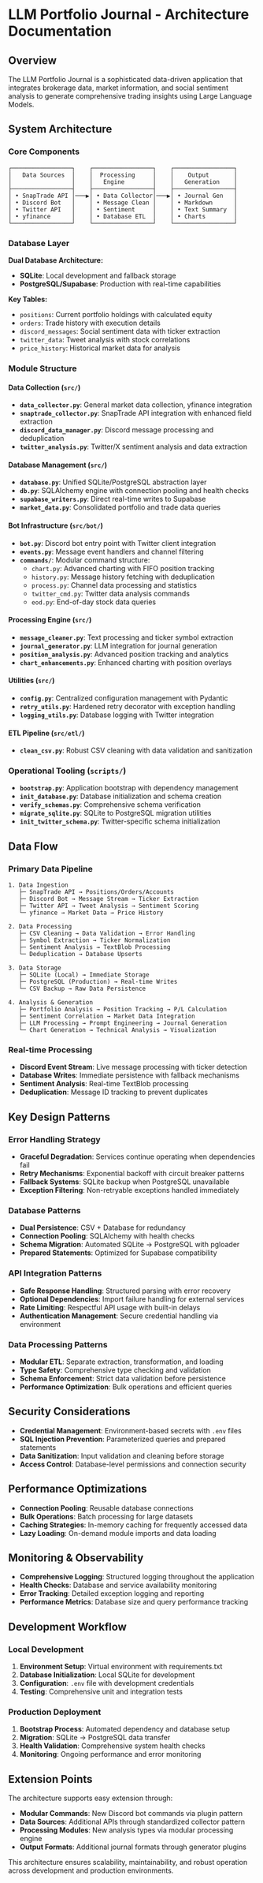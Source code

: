 # LLM Portfolio Journal - Architecture Documentation

## Overview

The LLM Portfolio Journal is a sophisticated data-driven application that integrates brokerage data, market information, and social sentiment analysis to generate comprehensive trading insights using Large Language Models.

## System Architecture

### Core Components

```
┌─────────────────┐    ┌─────────────────┐    ┌─────────────────┐
│   Data Sources  │    │  Processing     │    │    Output       │
│                 │    │   Engine        │    │   Generation    │
├─────────────────┤    ├─────────────────┤    ├─────────────────┤
│ • SnapTrade API │───▶│ • Data Collector│───▶│ • Journal Gen   │
│ • Discord Bot   │    │ • Message Clean │    │ • Markdown      │
│ • Twitter API   │    │ • Sentiment     │    │ • Text Summary  │
│ • yfinance      │    │ • Database ETL  │    │ • Charts        │
└─────────────────┘    └─────────────────┘    └─────────────────┘
```

### Database Layer

**Dual Database Architecture:**
- **SQLite**: Local development and fallback storage
- **PostgreSQL/Supabase**: Production with real-time capabilities

**Key Tables:**
- `positions`: Current portfolio holdings with calculated equity
- `orders`: Trade history with execution details
- `discord_messages`: Social sentiment data with ticker extraction
- `twitter_data`: Tweet analysis with stock correlations
- `price_history`: Historical market data for analysis

### Module Structure

#### Data Collection (`src/`)
- **`data_collector.py`**: General market data collection, yfinance integration
- **`snaptrade_collector.py`**: SnapTrade API integration with enhanced field extraction
- **`discord_data_manager.py`**: Discord message processing and deduplication
- **`twitter_analysis.py`**: Twitter/X sentiment analysis and data extraction

#### Database Management (`src/`)
- **`database.py`**: Unified SQLite/PostgreSQL abstraction layer
- **`db.py`**: SQLAlchemy engine with connection pooling and health checks
- **`supabase_writers.py`**: Direct real-time writes to Supabase
- **`market_data.py`**: Consolidated portfolio and trade data queries

#### Bot Infrastructure (`src/bot/`)
- **`bot.py`**: Discord bot entry point with Twitter client integration
- **`events.py`**: Message event handlers and channel filtering
- **`commands/`**: Modular command structure:
  - `chart.py`: Advanced charting with FIFO position tracking
  - `history.py`: Message history fetching with deduplication
  - `process.py`: Channel data processing and statistics
  - `twitter_cmd.py`: Twitter data analysis commands
  - `eod.py`: End-of-day stock data queries

#### Processing Engine (`src/`)
- **`message_cleaner.py`**: Text processing and ticker symbol extraction
- **`journal_generator.py`**: LLM integration for journal generation
- **`position_analysis.py`**: Advanced position tracking and analytics
- **`chart_enhancements.py`**: Enhanced charting with position overlays

#### Utilities (`src/`)
- **`config.py`**: Centralized configuration management with Pydantic
- **`retry_utils.py`**: Hardened retry decorator with exception handling
- **`logging_utils.py`**: Database logging with Twitter integration

#### ETL Pipeline (`src/etl/`)
- **`clean_csv.py`**: Robust CSV cleaning with data validation and sanitization

### Operational Tooling (`scripts/`)
- **`bootstrap.py`**: Application bootstrap with dependency management
- **`init_database.py`**: Database initialization and schema creation
- **`verify_schemas.py`**: Comprehensive schema verification
- **`migrate_sqlite.py`**: SQLite to PostgreSQL migration utilities
- **`init_twitter_schema.py`**: Twitter-specific schema initialization

## Data Flow

### Primary Data Pipeline

```
1. Data Ingestion
   ├─ SnapTrade API → Positions/Orders/Accounts
   ├─ Discord Bot → Message Stream → Ticker Extraction
   ├─ Twitter API → Tweet Analysis → Sentiment Scoring
   └─ yfinance → Market Data → Price History

2. Data Processing
   ├─ CSV Cleaning → Data Validation → Error Handling
   ├─ Symbol Extraction → Ticker Normalization
   ├─ Sentiment Analysis → TextBlob Processing
   └─ Deduplication → Database Upserts

3. Data Storage
   ├─ SQLite (Local) → Immediate Storage
   ├─ PostgreSQL (Production) → Real-time Writes
   └─ CSV Backup → Raw Data Persistence

4. Analysis & Generation
   ├─ Portfolio Analysis → Position Tracking → P/L Calculation
   ├─ Sentiment Correlation → Market Data Integration
   ├─ LLM Processing → Prompt Engineering → Journal Generation
   └─ Chart Generation → Technical Analysis → Visualization
```

### Real-time Processing

- **Discord Event Stream**: Live message processing with ticker detection
- **Database Writes**: Immediate persistence with fallback mechanisms
- **Sentiment Analysis**: Real-time TextBlob processing
- **Deduplication**: Message ID tracking to prevent duplicates

## Key Design Patterns

### Error Handling Strategy
- **Graceful Degradation**: Services continue operating when dependencies fail
- **Retry Mechanisms**: Exponential backoff with circuit breaker patterns
- **Fallback Systems**: SQLite backup when PostgreSQL unavailable
- **Exception Filtering**: Non-retryable exceptions handled immediately

### Database Patterns
- **Dual Persistence**: CSV + Database for redundancy
- **Connection Pooling**: SQLAlchemy with health checks
- **Schema Migration**: Automated SQLite → PostgreSQL with pgloader
- **Prepared Statements**: Optimized for Supabase compatibility

### API Integration Patterns
- **Safe Response Handling**: Structured parsing with error recovery
- **Optional Dependencies**: Import failure handling for external services
- **Rate Limiting**: Respectful API usage with built-in delays
- **Authentication Management**: Secure credential handling via environment

### Data Processing Patterns
- **Modular ETL**: Separate extraction, transformation, and loading
- **Type Safety**: Comprehensive type checking and validation
- **Schema Enforcement**: Strict data validation before persistence
- **Performance Optimization**: Bulk operations and efficient queries

## Security Considerations

- **Credential Management**: Environment-based secrets with `.env` files
- **SQL Injection Prevention**: Parameterized queries and prepared statements
- **Data Sanitization**: Input validation and cleaning before storage
- **Access Control**: Database-level permissions and connection security

## Performance Optimizations

- **Connection Pooling**: Reusable database connections
- **Bulk Operations**: Batch processing for large datasets
- **Caching Strategies**: In-memory caching for frequently accessed data
- **Lazy Loading**: On-demand module imports and data loading

## Monitoring & Observability

- **Comprehensive Logging**: Structured logging throughout the application
- **Health Checks**: Database and service availability monitoring
- **Error Tracking**: Detailed exception logging and reporting
- **Performance Metrics**: Database size and query performance tracking

## Development Workflow

### Local Development
1. **Environment Setup**: Virtual environment with requirements.txt
2. **Database Initialization**: Local SQLite for development
3. **Configuration**: `.env` file with development credentials
4. **Testing**: Comprehensive unit and integration tests

### Production Deployment
1. **Bootstrap Process**: Automated dependency and database setup
2. **Migration**: SQLite → PostgreSQL data transfer
3. **Health Validation**: Comprehensive system health checks
4. **Monitoring**: Ongoing performance and error monitoring

## Extension Points

The architecture supports easy extension through:
- **Modular Commands**: New Discord bot commands via plugin pattern
- **Data Sources**: Additional APIs through standardized collector pattern
- **Processing Modules**: New analysis types via modular processing engine
- **Output Formats**: Additional journal formats through generator plugins

This architecture ensures scalability, maintainability, and robust operation across development and production environments.
